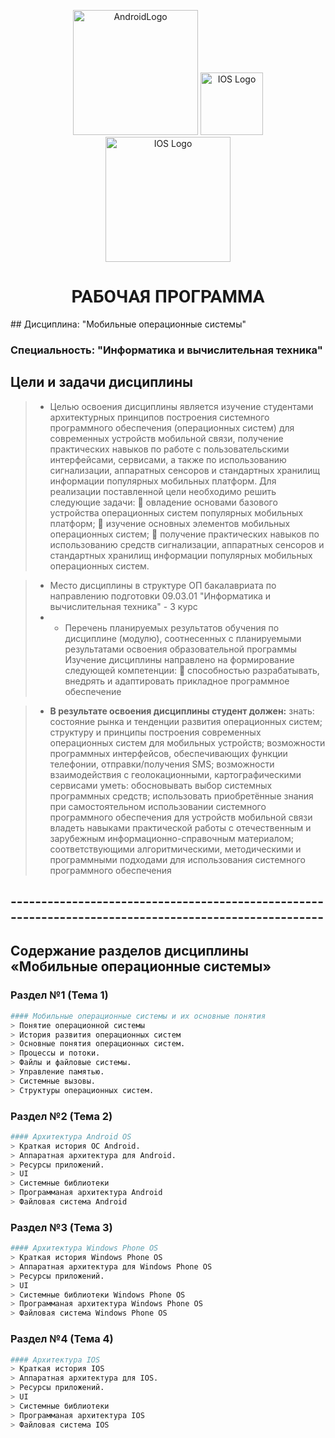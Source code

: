 <p align="center">
  <img src="https://static.wikia.nocookie.net/logopedia/images/7/7a/Android_2019.svg" width="200" alt="AndroidLogo"/>
    <img src="https://static.wikia.nocookie.net/logopedia/images/4/46/IOS_11.svg" width="100" alt="IOS Logo"/>
    <img src="https://static.wikia.nocookie.net/logopedia/images/1/1f/Windows_Phone_2012.svg" width="200" alt="IOS Logo"/>

</p>


<H1 style="font-family:Roboto;text-transform:uppercase;" align="center">Рабочая программа</H1>
## Дисциплина: "Мобильные операционные системы"

### Специальность: "Информатика и вычислительная техника"

## Цели и задачи дисциплины
> - Целью освоения дисциплины является изучение студентами архитектурных принципов построения системного программного обеспечения (операционных систем) для современных устройств мобильной связи, получение практических навыков по работе с
    пользовательскими интерфейсами, сервисами, а также по использованию сигнализации,
    аппаратных сенсоров и стандартных хранилищ информации популярных мобильных
    платформ. Для реализации поставленной цели необходимо решить следующие задачи:
     овладение основами базового устройства операционных систем популярных
    мобильных платформ;
     изучение основных элементов мобильных операционных систем;
     получение практических навыков по использованию средств сигнализации,
    аппаратных сенсоров и стандартных хранилищ информации популярных мобильных
    операционных систем.

> - Место дисциплины в структуре ОП бакалавриата по направлению подготовки 09.03.01 "Информатика и вычислительная техника" - 3 курс
> - - Перечень планируемых результатов обучения по дисциплине (модулю), соотнесенных с планируемыми результатами освоения образовательной программы
     Изучение дисциплины направлено на формирование следующей компетенции:
      способностью разрабатывать, внедрять и адаптировать прикладное программное
     обеспечение 

  > - **В результате освоения дисциплины студент должен:**
    знать: состояние рынка и тенденции развития операционных систем; структуру и
    принципы построения современных операционных систем для мобильных устройств;
    возможности программных интерфейсов, обеспечивающих функции телефонии, отправки/получения SMS; возможности взаимодействия с геолокационными, картографическими сервисами 
    уметь: обосновывать выбор системных программных средств; использовать приобретённые знания при самостоятельном использовании системного программного обеспечения для устройств мобильной связи 
    владеть навыками практической работы с отечественным и зарубежным информационно-справочным материалом; соответствующими алгоритмическими, методическими
    и программными подходами для использования системного программного обеспечения
    



## ------------------------------------------------------------------------------------------------------



## Содержание разделов дисциплины «Мобильные операционные системы»

### Раздел №1 (Тема 1)
```bash
#### Мобильные операционные системы и их основные понятия
> Понятие операционной системы
> История развития операционных систем
> Основные понятия операционных систем. 
> Процессы и потоки.
> Файлы и файловые системы. 
> Управление памятью.
> Системные вызовы.
> Структуры операционных систем.
```
### Раздел №2 (Тема 2)
```bash
#### Архитектура Android OS
> Краткая история ОС Android. 
> Аппаратная архитектура для Android.
> Ресурсы приложений.
> UI
> Системные библиотеки
> Программаная архитектура Android
> Файловая система Android
```

### Раздел №3 (Тема 3)
```bash
#### Архитектура Windows Phone OS
> Краткая история Windows Phone OS
> Аппаратная архитектура для Windows Phone OS 
> Ресурсы приложений.
> UI 
> Системные библиотеки Windows Phone OS
> Программаная архитектура Windows Phone OS
> Файловая система Windows Phone OS
```

### Раздел №4 (Тема 4)
```bash
#### Архитектура IOS
> Краткая история IOS 
> Аппаратная архитектура для IOS.
> Ресурсы приложений.
> UI
> Системные библиотеки
> Программаная архитектура IOS
> Файловая система IOS
```


